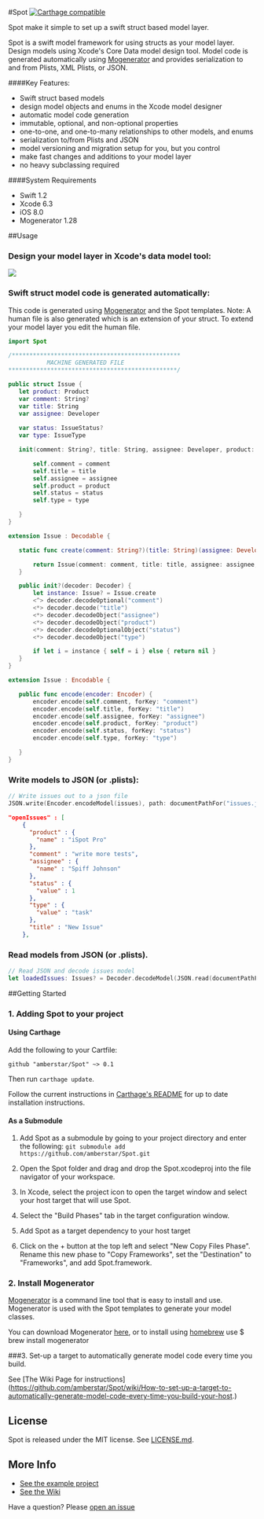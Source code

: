 #Spot [![Carthage compatible](https://img.shields.io/badge/Carthage-compatible-4BC51D.svg?style=flat)](https://github.com/Carthage/Carthage)

Spot make it simple to set up a swift struct based model layer.


Spot is a swift model framework for using structs as your model layer. Design models using Xcode's Core Data model design tool. Model code is  generated automatically using [Mogenerator](https://github.com/rentzsch/mogenerator) and provides serialization to and from Plists, XML Plists, or JSON.

####Key Features: 

- Swift struct based models
- design model objects and enums in the Xcode model designer
- automatic model code generation
- immutable, optional, and non-optional properties 
- one-to-one, and one-to-many relationships to other models, and enums
- serialization to/from Plists and JSON 
- model versioning and migration setup for you, but you control
- make fast changes and additions to your model layer
- no heavy subclassing required

####System Requirements
- Swift 1.2
- Xcode 6.3
- iOS 8.0
- Mogenerator 1.28

##Usage
### Design your model layer in Xcode's data model tool:
 <img src="https://cloud.githubusercontent.com/assets/84623/7208746/e8ff0658-e510-11e4-9327-1fad64ab9a93.png">

### Swift struct model code is generated automatically:
This code is generated using [Mogenerator](https://github.com/rentzsch/mogenerator) and the Spot templates. Note: A human file is also generated which is an extension of your struct. To extend your model layer you edit the human file.


 ```swift
import Spot

/************************************************
            MACHINE GENERATED FILE
 ************************************************/

public struct Issue {
	let product: Product
    var comment: String?
    var title: String
    var assignee: Developer
    
    var status: IssueStatus?
    var type: IssueType

    init(comment: String?, title: String, assignee: Developer, product: Product, status: IssueStatus?, type: IssueType) {

        self.comment = comment
        self.title = title
        self.assignee = assignee
        self.product = product
        self.status = status
        self.type = type

    }
}

extension Issue : Decodable {

    static func create(comment: String?)(title: String)(assignee: Developer)(product: Product)(status: IssueStatus?)(type: IssueType) -> Issue  {

        return Issue(comment: comment, title: title, assignee: assignee, product: product, status: status, type: type)
    }

    public init?(decoder: Decoder) {
        let instance: Issue? = Issue.create
        <^> decoder.decodeOptional("comment")
        <*> decoder.decode("title")
        <*> decoder.decodeObject("assignee")
        <*> decoder.decodeObject("product")
        <*> decoder.decodeOptionalObject("status")
        <*> decoder.decodeObject("type")

        if let i = instance { self = i } else { return nil }
    }
}

extension Issue : Encodable {

    public func encode(encoder: Encoder) {
        encoder.encode(self.comment, forKey: "comment")
        encoder.encode(self.title, forKey: "title")
        encoder.encode(self.assignee, forKey: "assignee")
        encoder.encode(self.product, forKey: "product")
        encoder.encode(self.status, forKey: "status")
        encoder.encode(self.type, forKey: "type")

    }
}
```
### Write models to JSON (or .plists):

```swift
// Write issues out to a json file
JSON.write(Encoder.encodeModel(issues), path: documentPathFor("issues.json"))
```



```json
"openIssues" : [
    {
      "product" : {
        "name" : "iSpot Pro"
      },
      "comment" : "write more tests",
      "assignee" : {
        "name" : "Spiff Johnson"
      },
      "status" : {
        "value" : 1
      },
      "type" : {
        "value" : "task"
      },
      "title" : "New Issue"
    },
```

### Read models from JSON  (or .plists).
```swift
// Read JSON and decode issues model
let loadedIssues: Issues? = Decoder.decodeModel(JSON.read(documentPathFor("issues.json")))
```


##Getting Started

### 1. Adding Spot to your project

#### Using Carthage

[Carthage]: https://github.com/Carthage/Carthage

Add the following to your Cartfile:

```
github "amberstar/Spot" ~> 0.1
```

Then run `carthage update`.

Follow the current instructions in [Carthage's README][carthage-installation]
for up to date installation instructions.

#### As a Submodule
1. Add Spot as a submodule by going to your project directory and enter the following:
	`git submodule add https://github.com/amberstar/Spot.git`
2. Open the Spot folder and drag and drop the Spot.xcodeproj into the file navigator of your workspace.

3. In Xcode, select the project icon to open the target window and select your host target that will use Spot.

4. Select the "Build Phases" tab in the target configuration window.

5. Add Spot as a target dependency to your host target

6. Click on the + button at the top left and select "New Copy Files Phase". Rename this new phase to "Copy Frameworks", set the "Destination" to "Frameworks", and add Spot.framework.

[carthage-installation]: https://github.com/Carthage/Carthage#adding-frameworks-to-an-application

### 2. Install Mogenerator
[Mogenerator](https://github.com/rentzsch/mogenerator) is a command line tool that is easy to install and use. Mogenerator is used with the Spot templates to generate your model classes. 

You can download Mogenerator [here](http://rentzsch.github.io/mogenerator/), or to install using [homebrew](http://mxcl.github.com/homebrew)  use $ brew install mogenerator 

###3.  Set-up a target to automatically generate model code every time you build.

See [The Wiki Page for instructions] (https://github.com/amberstar/Spot/wiki/How-to-set-up-a-target-to-automatically-generate-model-code-every-time-you-build-your-host.)





## License

Spot is released under the MIT license. See
[LICENSE.md](https://github.com/amberstar/Spot/blob/master/LICENSE).

## More Info

- [See the example project ](https://github.com/amberstar/Spot/tree/master/SpotExample)
- [See the Wiki](https://github.com/amberstar/Spot/wiki)


Have a question? Please [open an issue](https://github.com/amberstar/Spot/issues/new)



